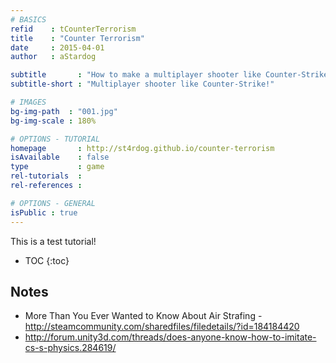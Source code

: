```yaml
---
# BASICS
refid    : tCounterTerrorism
title    : "Counter Terrorism"
date     : 2015-04-01
author   : aStardog

subtitle       : "How to make a multiplayer shooter like Counter-Strike!"
subtitle-short : "Multiplayer shooter like Counter-Strike!"

# IMAGES
bg-img-path  : "001.jpg"
bg-img-scale : 180%

# OPTIONS - TUTORIAL
homepage       : http://st4rdog.github.io/counter-terrorism
isAvailable    : false
type           : game
rel-tutorials  : 
rel-references : 

# OPTIONS - GENERAL
isPublic : true
---
```

This is a test tutorial!

* TOC
{:toc}

## Notes

* More Than You Ever Wanted to Know About Air Strafing - http://steamcommunity.com/sharedfiles/filedetails/?id=184184420
* http://forum.unity3d.com/threads/does-anyone-know-how-to-imitate-cs-s-physics.284619/